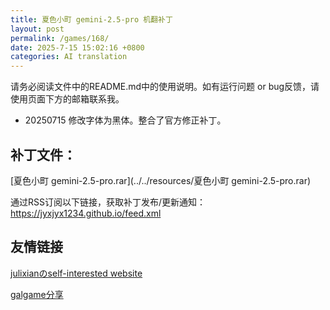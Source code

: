 ```yaml
---
title: 夏色小町 gemini-2.5-pro 机翻补丁
layout: post
permalink: /games/168/
date: 2025-7-15 15:02:16 +0800
categories: AI translation
---
```



请务必阅读文件中的README.md中的使用说明。如有运行问题 or bug反馈，请使用页面下方的邮箱联系我。

- 20250715 修改字体为黑体。整合了官方修正补丁。

## 补丁文件：

[夏色小町 gemini-2.5-pro.rar](../../resources/夏色小町 gemini-2.5-pro.rar)

 

通过RSS订阅以下链接，获取补丁发布/更新通知：https://jyxjyx1234.github.io/feed.xml

## 友情链接

[julixianのself-interested website](https://julixian-siw.worldsystem.top/) 

[galgame分享](https://t.me/galgpt)